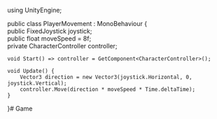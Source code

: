 using UnityEngine;  

public class PlayerMovement : MonoBehaviour {  
    public FixedJoystick joystick;  
    public float moveSpeed = 8f;  
    private CharacterController controller;  

    void Start() => controller = GetComponent<CharacterController>();  

    void Update() {  
        Vector3 direction = new Vector3(joystick.Horizontal, 0, joystick.Vertical);  
        controller.Move(direction * moveSpeed * Time.deltaTime);  
    }  
}# Game